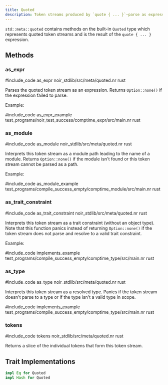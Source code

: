 ```yaml
---
title: Quoted
description: Token streams produced by `quote { ... }`—parse as expressions, modules, types, and inspect raw tokens.
---
```


`std::meta::quoted` contains methods on the built-in `Quoted` type which represents
quoted token streams and is the result of the `quote { ... }` expression.

## Methods

### as_expr

#include_code as_expr noir_stdlib/src/meta/quoted.nr rust

Parses the quoted token stream as an expression. Returns `Option::none()` if
the expression failed to parse.

Example:

#include_code as_expr_example test_programs/noir_test_success/comptime_expr/src/main.nr rust

### as_module

#include_code as_module noir_stdlib/src/meta/quoted.nr rust

Interprets this token stream as a module path leading to the name of a module.
Returns `Option::none()` if the module isn't found or this token stream cannot be parsed as a path.

Example:

#include_code as_module_example test_programs/compile_success_empty/comptime_module/src/main.nr rust

### as_trait_constraint

#include_code as_trait_constraint noir_stdlib/src/meta/quoted.nr rust

Interprets this token stream as a trait constraint (without an object type).
Note that this function panics instead of returning `Option::none()` if the token
stream does not parse and resolve to a valid trait constraint.

Example:

#include_code implements_example test_programs/compile_success_empty/comptime_type/src/main.nr rust

### as_type

#include_code as_type noir_stdlib/src/meta/quoted.nr rust

Interprets this token stream as a resolved type. Panics if the token
stream doesn't parse to a type or if the type isn't a valid type in scope.

#include_code implements_example test_programs/compile_success_empty/comptime_type/src/main.nr rust

### tokens

#include_code tokens noir_stdlib/src/meta/quoted.nr rust

Returns a slice of the individual tokens that form this token stream.

## Trait Implementations

```rust
impl Eq for Quoted
impl Hash for Quoted
```
